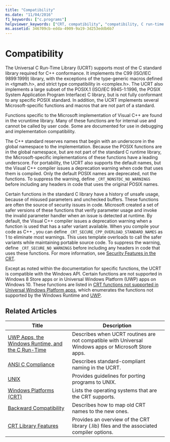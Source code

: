 ```yaml
---
title: "Compatibility"
ms.date: "11/04/2016"
f1_keywords: ["c.programs"]
helpviewer_keywords: ["CRT, compatibility", "compatibility, C run-time libraries", "compatibility"]
ms.assetid: 346709cb-edda-4909-9a19-3d253eddb6b7
---
```

# Compatibility

The Universal C Run-Time Library (UCRT) supports most of the C standard library required for  C++ conformance. It implements the C99 (ISO/IEC 9899:1999)  library, with the exceptions of the type-generic macros defined in \<tgmath.h>, and strict type compatibility in \<complex.h>. The UCRT also implements a large subset of the POSIX.1 (ISO/IEC 9945-1:1996, the POSIX System Application Program Interface) C library, but is not fully conformant to any specific POSIX standard.  In addition, the UCRT implements several Microsoft-specific functions and macros that are not part of a standard.

Functions specific to the Microsoft implementation of Visual C++ are found in the vcruntime library.  Many of these functions are for internal use and cannot be called by user code. Some are documented for use in debugging and implementation compatibility.

The C++ standard reserves names that begin with an underscore in the global namespace to the implementation. Because the POSIX functions are in the global namespace, but are not part of the standard C runtime library, the Microsoft-specific implementations of these functions have a leading underscore. For portability, the UCRT also supports the default names, but the Visual C++ compiler issues a deprecation warning when code that uses them is compiled. Only the default POSIX names are deprecated, not the functions. To suppress the warning, define `_CRT_NONSTDC_NO_WARNINGS` before including any headers in code that uses the original POSIX names.

Certain functions in the standard C library have a history of unsafe usage, because of misused parameters and unchecked buffers. These functions are often the source of security issues in code. Microsoft created a set of safer versions of these functions that verify parameter usage and invoke the invalid parameter handler when an issue is detected at runtime.  By default, the Visual C++ compiler issues a deprecation warning when a function is used that has a safer variant available. When you compile your code as C++ , you can define `_CRT_SECURE_CPP_OVERLOAD_STANDARD_NAMES` as 1 to eliminate most warnings. This uses template overloads to call the safer variants while maintaining portable source code. To suppress the warning, define `_CRT_SECURE_NO_WARNINGS` before including any headers in code that uses these functions. For more information, see [Security Features in the CRT](../c-runtime-library/security-features-in-the-crt.md).

Except as noted within the documentation for specific functions, the UCRT is compatible with the Windows API.  Certain functions are not supported in Windows 8 Store apps or in Universal Windows Platform (UWP) apps on Windows 10. These functions are listed in [CRT functions not supported in Universal Windows Platform apps](../cppcx/crt-functions-not-supported-in-universal-windows-platform-apps.md), which enumerates the functions not supported by the Windows Runtime and [UWP](/uwp).

## Related Articles

|Title|Description|
|-----------|-----------------|
|[UWP Apps, the Windows Runtime, and the C Run-Time](../c-runtime-library/windows-store-apps-the-windows-runtime-and-the-c-run-time.md)|Describes when UCRT routines are not compatible with Universal Windows apps or Microsoft Store apps.|
|[ANSI C Compliance](../c-runtime-library/ansi-c-compliance.md)|Describes standard-compliant naming in the UCRT.|
|[UNIX](../c-runtime-library/unix.md)|Provides guidelines for porting programs to UNIX.|
|[Windows Platforms (CRT)](../c-runtime-library/windows-platforms-crt.md)|Lists the operating systems that are the CRT supports.|
|[Backward Compatibility](../c-runtime-library/backward-compatibility.md)|Describes how to map old CRT names to the new ones.|
|[CRT Library Features](../c-runtime-library/crt-library-features.md)|Provides an overview of the CRT library (.lib) files and the associated compiler options.|
